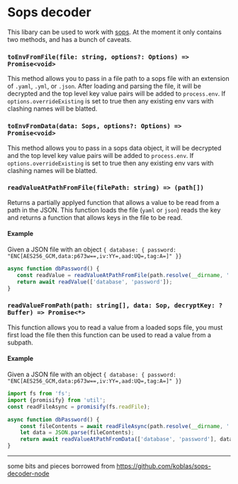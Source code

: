 # Sops decoder

This libary can be used to work with [sops](https://github.com/mozilla/sops). At the moment it only contains two methods, and has a bunch of caveats.

### `toEnvFromFile(file: string, options?: Options) => Promise<void>`

This method allows you to pass in a file path to a sops file with an extension of `.yaml`, `.yml`, or `.json`. After loading and parsing the file, it will be decrypted and the top level key value pairs will be added to `process.env`. If `options.overrideExisting` is set to true then any existing env vars with clashing names will be blatted.

### `toEnvFromData(data: Sops, options?: Options) => Promise<void>`

This method allows you to pass in a sops data object, it will be decrypted and the top level key value pairs will be added to `process.env`. If `options.overrideExisting` is set to true then any existing env vars with clashing names will be blatted.

### `readValueAtPathFromFile(filePath: string) => (path[])`

Returns a partially applyed function that allows a value to be read from a path in the JSON. This function loads the file (`yaml` or `json`) reads the key and returns a function that allows keys in the file to be read.

#### Example

Given a JSON file with an object `{ database: { password: "ENC[AES256_GCM,data:p673w==,iv:YY=,aad:UQ=,tag:A=]" }}`

 ```javascript
async function dbPassword() {
    const readValue = readValueAtPathFromFile(path.resolve(__dirname, './test2.json'));
    return await readValue(['database', 'password']);
}
```

### `readValueFromPath(path: string[], data: Sop, decryptKey: ?Buffer) => Promise<*>`

This function allows you to read a value from a loaded sops file, you must first load the file then this function can be used to read a value from a subpath.

#### Example

Given a JSON file with an object `{ database: { password: "ENC[AES256_GCM,data:p673w==,iv:YY=,aad:UQ=,tag:A=]" }}`

```javascript
import fs from 'fs';
import {promisify} from 'util';
const readFileAsync = promisify(fs.readFile);

async function dbPassword() {
    const fileContents = await readFileAsync(path.resolve(__dirname, './test2.json'), {encoding: 'utf8'});
    let data = JSON.parse(fileContents);
    return await readValueAtPathFromData(['database', 'password'], data);
}

```

---

some bits and pieces borrowed from https://github.com/koblas/sops-decoder-node